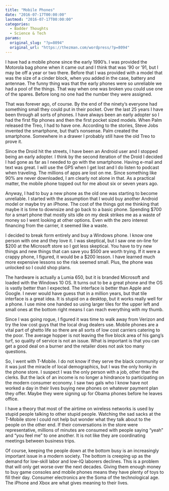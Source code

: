 ```yaml
---
title: "Mobile Phones"
date: "2016-07-17T00:00:00"
lastmod: "2016-07-17T00:00:00"
categories:
  - Badder Thoughts
  - Science & Tech
params:
  original_slug: "?p=8094"
  original_url: "https://thezman.com/wordpress/?p=8094"
---
```


I have had a mobile phone since the early 1990’s. I was provided the
Motorola bag phone when it came out and I think that was ’90 or ’91, but
I may be off a year or two there. Before that I was provided with a
model that was the size of a cinder block, when you added in the case,
battery and antennae. The funny thing was that the early phones were so
unreliable we had a pool of the things. That way when one was broken you
could use one of the spares. Before long no one had the number they were
assigned.

That was forever ago, of course. By the end of the ninety’s everyone had
something small they could put in their pocket. Over the last 25 years I
have been through all sorts of phones. I have always been an early
adopter so I had the first flip phones and then the first pocket sized
models. When Palm released the Treo, I had to have one. According to the
stories, Steve Jobs invented the smartphone, but that’s nonsense. Palm
created the smartphone. Somewhere in a drawer I probably still have the
old Treo to prove it.

Since the Droid hit the streets, I have been an Android user and I
stopped being an early adopter. I think by the second iteration of the
Droid I decided I had gone as far as I needed to go with the smartphone.
Having e-mail and text was great. I will use the GPS when I get lost and
I do listen to podcast when traveling. The millions of apps are lost on
me. Since something like 90% are never downloaded, I am clearly not
alone in that. As a practical matter, the mobile phone topped out for me
about six or seven years ago.

Anyway, I had to buy a new phone as the old one was starting to become
unreliable. I started with the assumption that I would buy another
Android model or maybe try an iPhone. The cost of the things got me
thinking that maybe it is time to downsize and go back to a basic phone.
Spending $700 for a smart phone that mostly sits idle on my desk strikes
me as a waste of money so I went looking at other options. Even with the
zero interest financing from the carrier, it seemed like a waste.

I decided to break form entirely and buy a Windows phone. I know one
person with one and they love it. I was skeptical, but I saw one on-line
for $200 at the Microsoft store so I got less skeptical. You have to try
new things and new things that can save you $500 are worth trying. If it
were a crappy phone, I figured, it would be a $200 lesson. I have
learned much more expensive lessons so the risk seemed small. Plus, the
phone was unlocked so I could shop plans.

The hardware is actually a Lumia 650, but it is branded Microsoft and
loaded with the Windows 10 OS. It turns out to be a great phone and the
OS is vastly better than I expected. The interface is better than Apple
and Google. I never would have guess that in a million years, but that
tile interface is a great idea. It is stupid on a desktop, but it works
really well for a phone. I use mine one handed so using larger tiles for
the upper left and small ones at the bottom right means I can reach
everything with my thumb.

Since I was going rogue, I figured it was time to walk away from Verizon
and try the low cost guys that the local drug dealers use. Mobile phones
are a vital part of ghetto life so there are all sorts of low cost
carriers catering to the poor. The average hopper is not leaving the
five block area of his gang’s turf, so quality of service is not an
issue. What is important is that you can get a good deal on a burner and
the retailer does not ask too many questions.

So, I went with T-Mobile. I do not know if they serve the black
community or it was just the miracle of local demographics, but I was
the only honky in the phone store. I suspect I was the only person with
a job, other than the clerks. But the lack of an income is no longer a
hindrance to participating on the modern consumer economy. I saw two
gals who I know have not worked a day in their lives buying new phones
on whatever payment plan they offer. Maybe they were signing up for
Obama phones before he leaves office.

I have a theory that most of the airtime on wireless networks is used by
stupid people talking to other stupid people. Watching the sad sacks at
the T-Mobile store I could not help but wonder what they talk about to
the people on the other end. If their conversations in the store were
representative, millions of minutes are consumed with people saying
“yeah” and “you feel me” to one another. It is not like they are
coordinating meetings between business trips.

Of course, keeping the people down at the bottom busy is an increasingly
important issue in a modern society. The bottom is creeping up as the
demand for low-skill labor and low-IQ laborers declines. This is a
problem that will only get worse over the next decades. Giving them
enough money to buy game consoles and mobile phones means they have
plenty of toys to fill their day. Consumer electronics are the Soma of
the technological age. The iPhone and Xbox are what gives meaning to
their lives.
